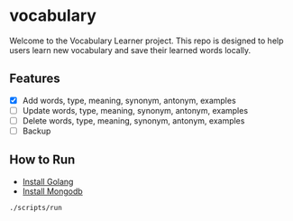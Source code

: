 # vocabulary
Welcome to the Vocabulary Learner project.
This repo is designed to help users learn new vocabulary and save their learned words locally.

## Features
- [x] Add words, type, meaning, synonym, antonym, examples
- [ ] Update words, type, meaning, synonym, antonym, examples
- [ ] Delete words, type, meaning, synonym, antonym, examples
- [ ] Backup

## How to Run

* [Install Golang](https://go.dev/doc/install)
* [Install Mongodb](https://www.mongodb.com/docs/manual/installation/)

```bash
./scripts/run
```
